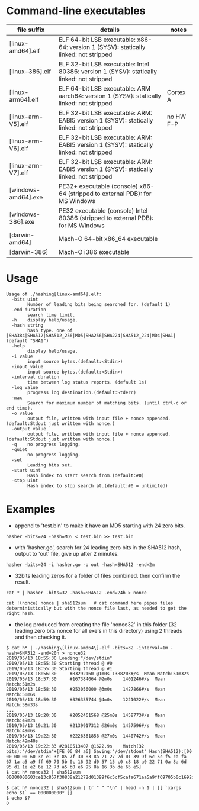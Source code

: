 # Command-line executables


| file suffix | details | notes |
|--------------------|-------------------------------------------------------------------------------------------|----------------|
| [linux-amd64].elf | ELF 64-bit LSB executable: x86-64: version 1 (SYSV): statically linked: not stripped |
| [linux-386].elf | ELF 32-bit LSB executable: Intel 80386: version 1 (SYSV): statically linked: not stripped |
| [linux-arm64].elf | ELF 64-bit LSB executable: ARM aarch64: version 1 (SYSV): statically linked: not stripped | Cortex A |
| [linux-arm-V5].elf | ELF 32-bit LSB executable: ARM: EABI5 version 1 (SYSV): statically linked: not stripped | no HW F-P |
| [linux-arm-V6].elf | ELF 32-bit LSB executable: ARM: EABI5 version 1 (SYSV): statically linked: not stripped |  |
| [linux-arm-V7].elf | ELF 32-bit LSB executable: ARM: EABI5 version 1 (SYSV): statically linked: not stripped |  |
| [windows-amd64].exe | PE32+ executable (console) x86-64 (stripped to external PDB): for MS Windows | |
| [windows-386].exe | PE32 executable (console) Intel 80386 (stripped to external PDB): for MS Windows | |
| [darwin-amd64] | Mach-O 64-bit x86_64 executable |  |
| [darwin-386] | Mach-O i386 executable |  |

# Usage

```
Usage of ./hashing[linux-amd64].elf:
  -bits uint
    	Number of leading bits being searched for. (default 1)
  -end duration
    	search time limit.
  -h	display help/usage.
  -hash string
    	hash type. one of |SHA384|SHA512|SHA512_256|MD5|SHA256|SHA224|SHA512_224|MD4|SHA1| (default "SHA1")
  -help
    	display help/usage.
  -i value
    	input source bytes.(default:<Stdin>)
  -input value
    	input source bytes.(default:<Stdin>)
  -interval duration
    	time between log status reports. (default 1s)
  -log value
    	progress log destination.(default:Stderr)
  -max
    	Search for maximum number of matching bits. (until ctrl-c or end time).
  -o value
    	output file, written with input file + nonce appended.(default:Stdout just written with nonce.)
  -output value
    	output file, written with input file + nonce appended.(default:Stdout just written with nonce.)
  -q	no progress logging.
  -quiet
    	no progress logging.
  -set
    	Leading bits set.
  -start uint
    	Hash index to start search from.(default:#0)
  -stop uint
    	Hash index to stop search at.(default:#0 = unlimited)

```    	
       	 
# Examples       	 
       	 
* append to 'test.bin' to make it have an MD5 starting with 24 zero bits.

```
hasher -bits=24 -hash=MD5 < test.bin >> test.bin
```

* with 'hasher.go', search for 24 leading zero bits in the SHA512 hash, output to 'out' file, give up after 2 minutes.

```
hasher -bits=24 -i hasher.go -o out -hash=SHA512 -end=2m
```

* 32bits leading zeros for a folder of files combined. then confirm the result.

```
cat * | hasher -bits=32 -hash=SHA512 -end=24h > nonce

cat !(nonce) nonce | sha512sum   # cat command here pipes files deterministically but with the nonce file last, as needed to get the right hash.
```

* the log produced from creating the file 'nonce32' in this folder (32 leading zero bits nonce for all exe's in this directory) using 2 threads and then checking it.


```
$ cat h* | ./hashing\[linux-amd64\].elf -bits=32 -interval=1m -hash=SHA512 -end=20h > nonce32
2019/05/13 18:55:30 Loading:"/dev/stdin"
2019/05/13 18:55:30 Starting thread @ #0
2019/05/13 18:55:30 Starting thread @ #1
2019/05/13 18:56:30 	#83292160 @1m0s	1388203#/s	Mean Match:51m32s
2019/05/13 18:57:30 	#167384064 @2m0s	1401246#/s	Mean Match:51m2s
2019/05/13 18:58:30 	#253056000 @3m0s	1427866#/s	Mean Match:50m6s
2019/05/13 18:59:30 	#326335744 @4m0s	1221022#/s	Mean Match:58m33s
...
2019/05/13 19:20:30 	#2052461568 @25m0s	1458773#/s	Mean Match:49m2s
2019/05/13 19:21:30 	#2139917312 @26m0s	1457596#/s	Mean Match:49m6s
2019/05/13 19:22:30 	#2226361856 @27m0s	1440742#/s	Mean Match:49m40s
2019/05/13 19:22:33 #2810513407 @1622.9s	Match(32 bits):"/dev/stdin"+[FE 06 84 a6] Saving:"/dev/stdout" Hash(SHA512):[00 00 00 00 60 3c e1 3c 85 7f 30 83 8a 21 27 2d 01 39 9f 6c 5c f5 ca fa 67 1a a5 a9 ff 69 70 5b 0c 16 92 d0 57 15 c0 c8 18 a0 22 71 0a 8a 6d 95 d1 1e e2 6e 12 73 a5 b0 e6 95 8a 16 3b de 65 e5]
$ cat h* nonce32 | sha512sum
00000000603ce13c857f30838a21272d01399f6c5cf5cafa671aa5a9ff69705b0c1692d05715c0c818a022710a8a6d95d11ee26e1273a5b0e6958a163bde65e5  -
$ cat h* nonce32 | sha512sum | tr " " "\n" | head -n 1 | [[ `xargs echo $1` == 000000000* ]]
$ echo $?
0
```


